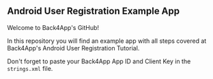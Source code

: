 ## Android User Registration Example App
Welcome to Back4App's GitHub!

In this repository you will find an example app with all steps covered at Back4App's Android User Registration Tutorial.

Don't forget to paste your Back4App App ID and Client Key in the `strings.xml` file.
